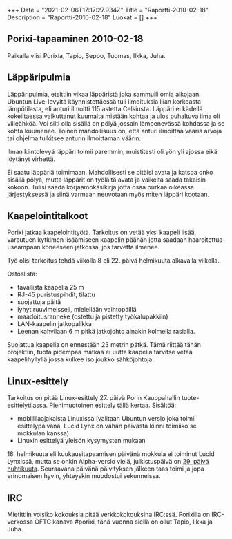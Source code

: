+++
Date = "2021-02-06T17:17:27.934Z"
Title = "Raportti-2010-02-18"
Description = "Raportti-2010-02-18"
Luokat = []
+++

Porixi-tapaaminen 2010-02-18
----------------------------

Paikalla viisi Porixia, Tapio, Seppo, Tuomas, Ilkka, Juha.

Läppäripulmia
-------------

Läppäripulmia, etsittiin vikaa läppäristä joka sammuili omia aikojaan.
Ubuntun Live-levyltä käynnistettäessä tuli ilmoituksia liian korkeasta
lämpötilasta, eli anturi ilmoitti 115 astetta Celsiusta. Läppäri ei
kädellä kokeiltaessa vaikuttanut kuumalta mistään kohtaa ja ulos
puhaltuva ilma oli viileähköä. Voi silti olla sisällä on pölyä jossain
lämpenevässä kohdassa ja se kohta kuumenee. Toinen mahdollisuus on, että
anturi ilmoittaa vääriä arvoja tai ohjelma tulkitsee anturin ilmoittaman
väärin.

Ilman kiintolevyä läppäri toimii paremmin, muistitesti oli yön yli
ajossa eikä löytänyt virhettä.

Ei saatu läppäriä toimimaan. Mahdollisesti se pitäisi avata ja katsoa
onko sisällä pölyä, mutta läppärit on työläitä avata ja vaikeita saada
takaisin kokoon. Tulisi saada korjaamokäsikirja jotta osaa purkaa
oikeassa järjestyksessä ja siinä varmaan neuvotaan myös miten läppäri
kootaan.

Kaapelointitalkoot
------------------

Porixi jatkaa kaapelointityötä. Tarkoitus on vetää yksi kaapeli lisää,
varautuen kytkimen lisäämiseen kaapelin päähän jotta saadaan
haaroitettua useampaan koneeseen jatkossa, jos tarvetta ilmenee.

Työ olisi tarkoitus tehdä viikolla 8 eli 22. päivä helmikuuta alkavalla
viikolla.

Ostoslista:

-   tavallista kaapelia 25 m
-   RJ-45 puristuspihdit, tilattu
-   suojattuja päitä
-   lyhyt ruuvimeisseli, mielellään vaihtopäillä
-   maadoitusranneke (ostettu ja pistetty työkalupakkiin)
-   LAN-kaapelin jatkopalikka
-   Leenan kahvilaan 6 m pitkä jatkojohto ainakin kolmella rasialla.

Suojattua kaapelia on ennestään 23 metrin pätkä. Tämä riittää tähän
projektiin, tuota pidempää matkaa ei uutta kaapelia tarvitse vetää
kaapelihyllyllä jossa kulkee iso joukko sähköjohtoja.

Linux-esittely
--------------

Tarkoitus on pitää Linux-esittely 27. päivä Porin Kauppahallin
tuote-esittelytilassa. Pienimuotoinen esittely tällä kertaa. Sisältöä:

-   mobiililaajakaista Linuxissa (valitaan Ubuntun versio joka toimii
    esittelypäivänä, Lucid Lynx on vähän päivästä kiinni toimiiko se
    mokkulan kanssa)
-   Linuxin esittelyä yleisön kysymysten mukaan

<span></span>18. helmikuuta eli kuukausitapaamisen päivänä mokkula ei toiminut Lucid
Lynxissä, mutta se onkin Alpha-versio vielä, julkistuspäivä on [29.
päivä huhtikuuta](https://wiki.ubuntu.com/LucidReleaseSchedule).
Seuraavana päivänä päivityksen jälkeen taas toimi ja jopa erinomaisen
hyvin, yhteyskin muodostui sekunneissa.

IRC
---

Mietittiin voisiko kokouksia pitää verkkokokouksina IRC:ssä.
Porixilla on IRC-verkossa OFTC kanava \#porixi, tänä vuonna siellä on
ollut Tapio, Ilkka ja Juha.
